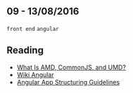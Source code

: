 09 - 13/08/2016
----------

`front end` `angular`

## Reading
- [What Is AMD, CommonJS, and UMD?](http://davidbcalhoun.com/2014/what-is-amd-commonjs-and-umd/)
- [Wiki Angular](https://github.com/angular/angular.js/wiki/Projects-using-AngularJS)
- [Angular App Structuring Guidelines](https://johnpapa.net/angular-app-structuring-guidelines/)
